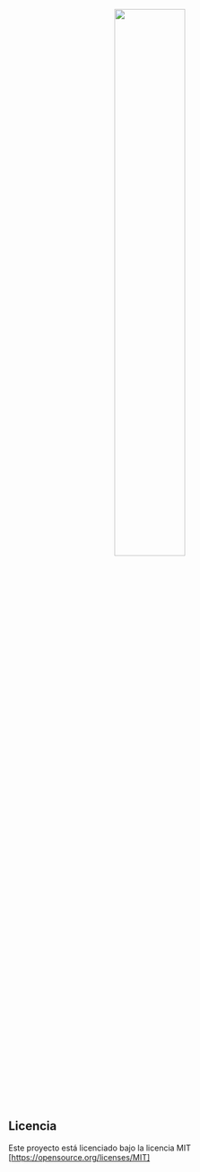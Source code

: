 <p align="center">
  <img src="http://latex.ppizarror.com/resources/export-subtemplate.PNG" width="50%" />
</p>

## Licencia
Este proyecto está licenciado bajo la licencia MIT [https://opensource.org/licenses/MIT]